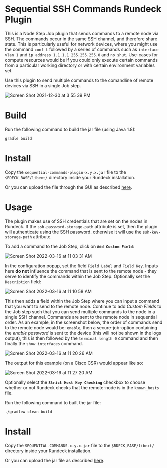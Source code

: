 # Sequential SSH Commands Rundeck Plugin

This is a Node Step Job plugin that sends commands to a remote node via SSH. The commands occur in the same SSH channel, and therefore share state.  This is particularly useful for network devices, where you might use the command `conf t` followed by a series of commands such as `interface vlan 1` and `ip address 1.1.1.1 255.255.255.0` and `no shut`.  Use-cases for compute resources would be if you could only execute certain commands from a particular working directory or with certain environment variables set.

Use this plugin to send multiple commands to the comandline of remote devices via SSH in a single Job step.

![Screen Shot 2021-12-30 at 3 55 39 PM](https://user-images.githubusercontent.com/11511251/147795129-b5a593ec-82e8-4acd-a25b-69270fd8c55a.png)

# Build
Run the following command to build the jar file (using Java 1.8):

`gradle build`

# Install
Copy the `sequential-commands-plugin-x.y.x.jar` file to the `$RDECK_BASE/libext/` directory inside your Rundeck installation.

Or you can upload the file through the GUI as described [here](https://docs.rundeck.com/docs/learning/howto/calling-apis.html#community-version-prerequisite).

# Usage
The plugin makes use of SSH credentials that are set on the nodes in Rundeck. If the `ssh-password-storage-path` attribute is set, then the plugin will authenticate using the SSH password, otherwise it will use the `ssh-key-storage-path` attribute.

To add a command to the Job Step, click on **`Add Custom Field`**:

![Screen Shot 2022-03-16 at 11 03 31 AM](https://user-images.githubusercontent.com/11511251/158657441-0dc90855-fe4f-461b-a20b-9d5a1968ade6.png)

In the configuration popup, set the field `Field Label` and `Field Key`. Inputs here **do not** influence the command that is sent to the remote node - they serve to identify the commands within the Job Step.  Optionally set the `Description` field:

![Screen Shot 2022-03-16 at 11 10 58 AM](https://user-images.githubusercontent.com/11511251/158658778-aa5636a3-1c84-4c5f-a8a4-3e8e3cbe5c07.png)

This then adds a field within the Job Step where you can input a command that you want to send to the remote node. Continue to add _Custom Fields_ to the Job step such that you can send multiple commands to the node in a single SSH channel. Commands are sent to the remote node in sequential order. As an example, in the screenshot below, the order of commands send to the remote node would be: `enable`, then a secure-job-option containing the _enable password_ is sent to the device (this will not be shown in the logs output), this is then followed by the `terminal length 0` command and then finally the `show interfaces` command.

![Screen Shot 2022-03-16 at 11 20 26 AM](https://user-images.githubusercontent.com/11511251/158660331-b6771155-8765-44bd-a752-53e31ec825cb.png)

The output for this example (on a Cisco CSR) would appear like so:

![Screen Shot 2022-03-16 at 11 27 20 AM](https://user-images.githubusercontent.com/11511251/158661436-391f4134-b96d-4606-898f-34938d9ccad1.png)

Optionally select the **`Strict Host Key Checking`** checkbox to choose whether or not Rundeck checks that the remote-node is in the `known_hosts` file.

Run the following command to built the jar file:

`./gradlew clean build`

# Install
Copy the `SEQUENTIAL-COMMANDS-x.y.x.jar` file to the `$RDECK_BASE/libext/` directory inside your Rundeck installation.


Or you can upload the jar file as described [here](https://docs.rundeck.com/docs/learning/howto/calling-apis.html#community-version-prerequisite).
